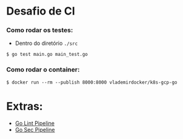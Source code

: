 # Desafio de CI

### Como rodar os testes:
- Dentro do diretório `./src`
```shell script
$ go test main.go main_test.go
```

### Como rodar o container:
```shell script
$ docker run --rm --publish 8000:8000 vlademirdocker/k8s-gcp-go
```

# Extras:
- [Go Lint Pipeline](https://github.com/golangci/golangci-lint)
- [Go Sec Pipeline](https://rollout.io/blog/put-gosec-pipeline-spot-source-code-security-problems/)